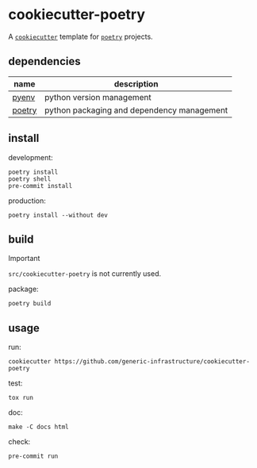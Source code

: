 # cookiecutter-poetry

A [`cookiecutter`](https://github.com/cookiecutter/cookiecutter) template for [`poetry`](https://github.com/python-poetry/poetry) projects.

## dependencies

| name                                       | description                                |
|--------------------------------------------|--------------------------------------------|
| [pyenv](https://github.com/pyenv/pyenv)    | python version management                  |
| [poetry](https://github.com/python-poetry) | python packaging and dependency management |

## install

development:
```shell
poetry install
poetry shell
pre-commit install
```

production:
```shell
poetry install --without dev
```

## build

> [!IMPORTANT]  
> `src/cookiecutter-poetry` is not currently used.

package:
```shell
poetry build
```

## usage

run:
```shell
cookiecutter https://github.com/generic-infrastructure/cookiecutter-poetry
```

test:
```shell
tox run
```

doc:
```shell
make -C docs html
```

check:
```shell
pre-commit run
```

